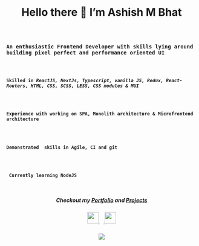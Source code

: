 <h1 align="center"> Hello there 👋 I’m  Ashish M Bhat</h1>
<code >
  <h3>An enthusiastic Frontend Developer with skills lying around building pixel perfect and performance oriented UI</h3>
  <h4>Skilled in <strong><em>ReactJS, NextJs, Typescript, vanilla JS, Redux, React-Routers, HTML, CSS, SCSS, LESS, CSS modules & MUI</em></strong></h4>
  <h4>Experience with working on SPA, Monolith architecture & Microfrontend architecture</h4>
  <h4>Demonstrated  skills in Agile, CI and git</h4>
  <h4> Currently learning NodeJS</h4>
</code>

<div align="center">

<h5> Checkout my <a target='_blank' href='https://ashishmbhat.netlify.app'> Portfolio</a> and <a target='_blank' href='https://ashishmbhat.netlify.app/projects'>Projects</a></h5>

<h5> <a target='_blank' href='https://www.linkedin.com/in/ashish-m-bhat/'> <img src='https://www.svgrepo.com/show/81143/linkedin.svg' height="30" width="30"/> </a>
&nbsp;&nbsp;&nbsp;<a target='_blank' href='mailto:ashish.m.bhat98@gmail.com'> <img src='https://img.icons8.com/color/2x/gmail-new.png' height="30" width="30" /> </a></h5>
</div>
<div align="center">
  <img src= 'https://github-readme-stats.vercel.app/api?username=Ashish-M-Bhat&theme=blue-green'> </img>
</div>
